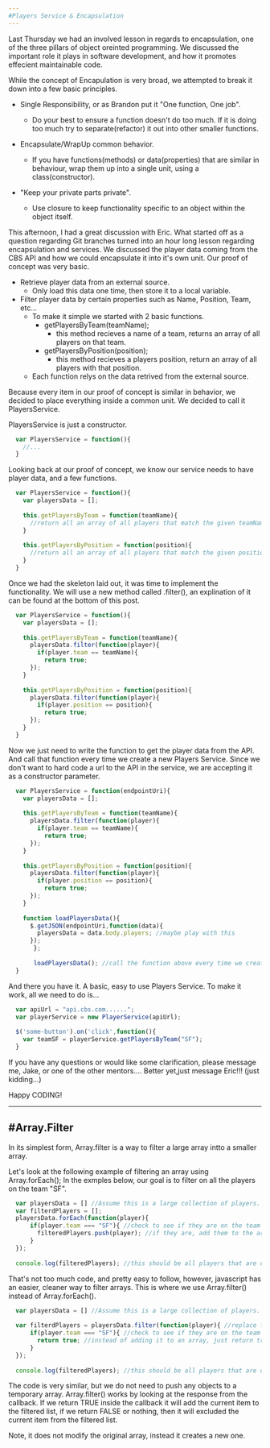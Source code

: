 ```yaml
---
#Players Service & Encapsulation
---
```

Last Thursday we had an involved lesson in regards to encapsulation, one of the three pillars of object oreinted programming.
We discussed the important role it plays in software development, and how it promotes effecient maintainable code.

While the concept of Encapulation is very broad, we attempted to break it down into a few basic principles.
- Single Responsibility, or as Brandon put it "One function, One job".
  - Do your best to ensure a function doesn't do too much. If it is doing too much
  try to separate(refactor) it out into other smaller functions.

- Encapsulate/WrapUp common behavior.
  - If you have functions(methods) or data(properties) that are similar in behaviour, wrap them up into a single unit, using a class(constructor).
  
- "Keep your private parts private".
  - Use closure to keep functionality specific to an object within the object itself. 

This afternoon, I had a great discussion with Eric. What started off as a question regarding Git branches turned into 
an hour long lesson regarding encapsulation and services. We discussed the player data coming from the CBS API and how we could encapsulate it
into it's own unit. Our proof of concept was very basic.
  - Retrieve player data from an external source.
    - Only load this data one time, then store it to a local variable.
  - Filter player data by certain properties such as Name, Position, Team, etc...
    - To make it simple we started with 2 basic functions.
      - getPlayersByTeam(teamName);
        - this method recieves a name of a team, returns an array of all players on that team.  
      - getPlayersByPosition(position);
        - this method recieves a players position, return an array of all players with that position.
    - Each function relys on the data retrived from the external source.  
 
Because every item in our proof of concept is similar in behavior, we decided to place everything inside a common unit. 
We decided to call it PlayersService. 

PlayersService is just a constructor.
```javascript
  var PlayersService = function(){
    //...
  } 
```

Looking back at our proof of concept, we know our service needs to have player data, and a few functions.

  ```javascript
    var PlayersService = function(){
      var playersData = [];
      
      this.getPlayersByTeam = function(teamName){
        //return all an array of all players that match the given teamName.
      }
      
      this.getPlayersByPosition = function(position){
        //return all an array of all players that match the given position.
      }
    } 
  ``` 

Once we had the skeleton laid out, it was time to implement the functionality.
We will use a new method called .filter(), an explination of it can be found at the bottom of this post.

  ```javascript
    var PlayersService = function(){
      var playersData = [];
      
      this.getPlayersByTeam = function(teamName){
        playersData.filter(function(player){
          if(player.team == teamName){
            return true;
        });
      }
      
      this.getPlayersByPosition = function(position){
        playersData.filter(function(player){
          if(player.position == position){
            return true;
        });
      }
    } 
  ```

Now we just need to write the function to get the player data from the API. And call
that function every time we create a new Players Service. Since we don't want to hard code
a url to the API in the service, we are accepting it as a constructor parameter.

  ```javascript
    var PlayersService = function(endpointUri){
      var playersData = [];
      
      this.getPlayersByTeam = function(teamName){
        playersData.filter(function(player){
          if(player.team == teamName){
            return true;
        });
      }
      
      this.getPlayersByPosition = function(position){
        playersData.filter(function(player){
          if(player.position == position){
            return true;
        });
      }
      
      function loadPlayersData(){
        $.getJSON(endpointUri,function(data){
          playersData = data.body.players; //maybe play with this
        });
	     };	
       
	     loadPlayersData(); //call the function above every time we create a new service
    } 
  ```

And there you have it. A basic, easy to use Players Service. To make it work, all we need to do is...
  ```javascript
    var apiUrl = "api.cbs.com......";
    var playerService = new PlayerService(apiUrl);
    ​
    $('some-button').on('click',function(){
      var teamSF = playerService.getPlayersByTeam("SF");
    }
  ```

If you have any questions or would like some clarification, please message me, Jake, or one of the other mentors....
Better yet,just message Eric!!! (just kidding...)

Happy CODING!  
 
---

#Array.Filter
---
In its simplest form, Array.filter is a way to filter a large array intto a smaller array. 


Let's look at the following example of filtering an array using Array.forEach();
In the exmples below, our goal is to filter on all the players on the team "SF".
  ```javascript
    var playersData = [] //Assume this is a large collection of players.
    var filterdPlayers = [];
    playersData.forEach(function(player){
        if(player.team === "SF"){ //check to see if they are on the team SF
          filteredPlayers.push(player); //if they are, add them to the array.
        }
    });
    
    console.log(filteredPlayers); //this should be all players that are on SF.
  ```

That's not too much code, and pretty easy to follow, however, javascript has an easier, cleaner way
to filter arrays. This is where we use Array.filter() instead of Array.forEach().

  ```javascript
    var playersData = [] //Assume this is a large collection of players.
    
    var filterdPlayers = playersData.filter(function(player){ //replace forEach with filter.
        if(player.team === "SF"){ //check to see if they are on the team SF
          return true; //instead of adding it to an array, just return true.
        }
    });
    
    console.log(filteredPlayers); //this should be all players that are on SF.
  ```

The code is very similar, but we do not need to push any objects to a temporary array.
Array.filter() works by looking at the response from the callback. If we return TRUE inside 
the callback it will add the current item to the filtered list, if we return FALSE or nothing, 
then it will excluded the current item from the filtered list.

Note, it does not modify the original array, instead it creates a new one.
